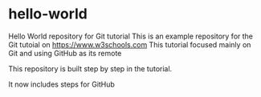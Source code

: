 # hello-world
Hello World repository for Git tutorial
This is an example repository for the Git tutoial on https://www.w3schools.com
This tutorial focused mainly on Git and using GitHub as its remote

This repository is built step by step in the tutorial.

It now includes steps for GitHub
